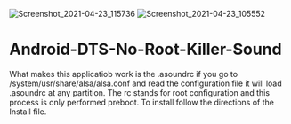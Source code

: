 ![Screenshot_2021-04-23_115736](https://user-images.githubusercontent.com/51103416/115917527-3da98180-a42b-11eb-84af-f06f7d895a3a.jpg)
![Screenshot_2021-04-23_105552](https://user-images.githubusercontent.com/51103416/115911215-ac361180-a422-11eb-913f-96dd4899f061.jpg)
# Android-DTS-No-Root-Killer-Sound
 What makes this applicatiob work is the .asoundrc if you go to /system/usr/share/alsa/alsa.conf and read the configuration file it will load .asoundrc at any partition. The rc stands for root configuration and this process is only performed preboot. To install follow the directions of the Install file.
